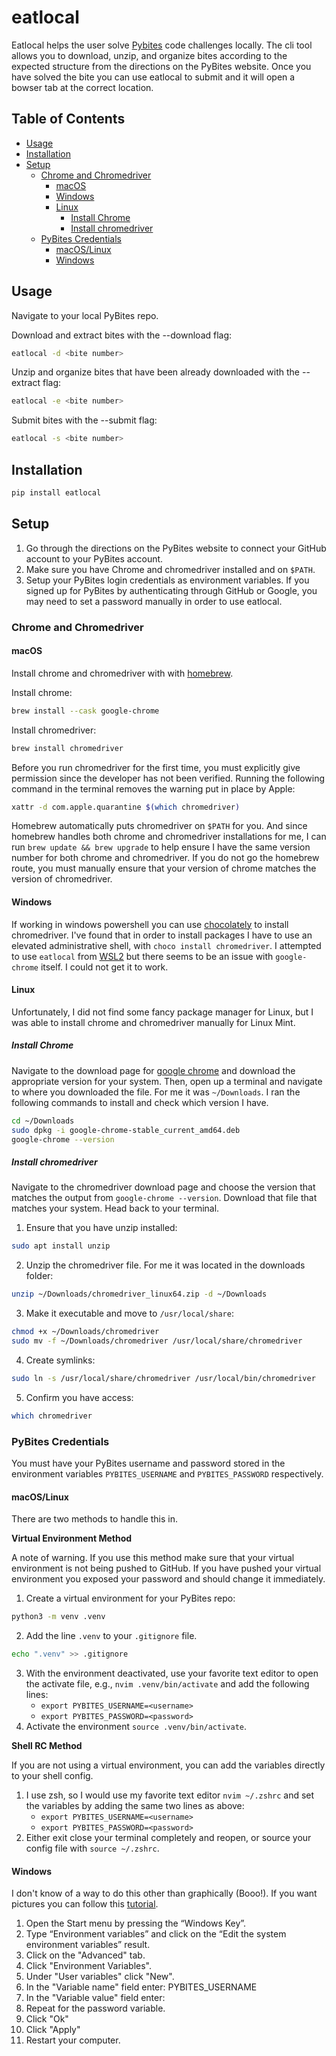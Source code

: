 # eatlocal

Eatlocal helps the user solve [Pybites](https://codechallang.es) code challenges locally. The cli tool allows you to download, unzip, and organize bites according to the expected structure from the directions on the PyBites website. Once you have solved the bite you can use eatlocal to submit and it will open a bowser tab at the correct location.

## Table of Contents

+ [Usage](#Usage)
+ [Installation](#Installation)
+ [Setup](#Setup)
	+ [Chrome and Chromedriver](#Chrome-and-Chromedriver)
		+ [macOS](#macOS)
		+ [Windows](#Windows)
		+ [Linux](#Linux)
			+ [Install Chrome](#Install-Chrome)
			+ [Install chromedriver](#Install-chromedriver)
	+ [PyBites Credentials](#PyBites-Credentials)
		+ [macOS/Linux](#macOS/Linux)
		+ [Windows](#Windows)


## Usage

Navigate to your local PyBites repo.

Download and extract bites with the --download flag:
```bash
eatlocal -d <bite number>
```

Unzip and organize bites that have been already downloaded with the --extract flag:
```bash
eatlocal -e <bite number>
```

Submit bites with the --submit flag:
```bash
eatlocal -s <bite number>
```


## Installation

```bash
pip install eatlocal
```

## Setup

1. Go through the directions on the PyBites website to connect your GitHub account to your PyBites account.
2. Make sure you have Chrome and chromedriver installed and on `$PATH`.
3. Setup your PyBites login credentials as environment variables. If you signed up for PyBites by authenticating through GitHub or Google, you may need to set a password manually in order to use eatlocal.

### Chrome and Chromedriver

#### macOS

Install chrome and chromedriver with with [homebrew](https://brew.sh/). 

Install chrome:

```bash
brew install --cask google-chrome
```

Install chromedriver:

```bash
brew install chromedriver
```

Before you run chromedriver for the first time, you must explicitly give permission since the developer has not been verified. Running the following command in the terminal removes the warning put in place by Apple:

```bash
xattr -d com.apple.quarantine $(which chromedriver)
```

Homebrew automatically puts chromedriver on `$PATH` for you. And since homebrew handles both chrome and chromedriver installations for me, I can run `brew update && brew upgrade` to help ensure I have the same version number for both chrome and chromedriver. If you do not go the homebrew route, you must manually ensure that your version of chrome matches the version of chromedriver.

#### Windows

If working in windows powershell you can use [chocolately](https://chocolatey.org/) to install chromedriver. I've found that in order to install packages I have to use an elevated administrative shell, with `choco install chromedriver`. I attempted to use `eatlocal` from [WSL2](https://docs.microsoft.com/en-us/windows/wsl/about) but there seems to be an issue with `google-chrome` itself. I could not get it to work.

#### Linux

Unfortunately, I did not find some fancy package manager for Linux, but I was able to install chrome and chromedriver manually for Linux Mint.

##### Install Chrome

Navigate to the download page for [google chrome](https://www.google.com/chrome/) and download the appropriate version for your system. Then, open up a terminal and navigate to where you downloaded the file. For me it was `~/Downloads`. I ran the following commands to install and check which version I have.

```bash
cd ~/Downloads
sudo dpkg -i google-chrome-stable_current_amd64.deb
google-chrome --version
```

##### Install chromedriver

Navigate to the chromedriver download page and choose the version that matches the output from `google-chrome --version`. Download that file that matches your system. Head back to your terminal.
1. Ensure that you have unzip installed:
```bash
sudo apt install unzip
```

2. Unzip the chromedriver file. For me it was located in the downloads folder: 
```bash
unzip ~/Downloads/chromedriver_linux64.zip -d ~/Downloads
```
3. Make it executable and move to `/usr/local/share`:
```bash
chmod +x ~/Downloads/chromedriver
sudo mv -f ~/Downloads/chromedriver /usr/local/share/chromedriver
```
4. Create symlinks:
```bash
sudo ln -s /usr/local/share/chromedriver /usr/local/bin/chromedriver
```
5. Confirm you have access:
```bash
which chromedriver
```

### PyBites Credentials

You must have your PyBites username and password stored in the environment variables `PYBITES_USERNAME` and `PYBITES_PASSWORD` respectively.

#### macOS/Linux

There are two methods to handle this in.

**Virtual Environment Method**

A note of warning. If you use this method make sure that your virtual environment is not being pushed to GitHub. If you have pushed your virtual environment you exposed your password and should change it immediately.

1. Create a virtual environment for your PyBites repo:
```bash
python3 -m venv .venv
```
2. Add the line `.venv` to your `.gitignore` file.
```bash
echo ".venv" >> .gitignore
```
3. With the environment deactivated, use your favorite text editor to open the activate file, e.g., `nvim .venv/bin/activate` and add the following lines:
	- `export PYBITES_USERNAME=<username>`
	- `export PYBITES_PASSWORD=<password>`
4. Activate the environment `source .venv/bin/activate`.

**Shell RC Method**

If you are not using a virtual environment, you can add the variables directly to your shell config. 

1. I use zsh, so I would use my favorite text editor `nvim ~/.zshrc` and set the variables by adding the same two lines as above:
	- `export PYBITES_USERNAME=<username>`
	- `export PYBITES_PASSWORD=<password>`
2. Either exit close your terminal completely and reopen, or source your config file with `source ~/.zshrc`.

#### Windows

I don't know of a way to do this other than graphically (Booo!). If you want pictures you can follow this [tutorial](https://windowsloop.com/add-environment-variable-in-windows-10).

1. Open the Start menu by pressing the “Windows Key”.
2. Type “Environment variables” and click on the “Edit the system environment variables” result.
3. Click on the "Advanced" tab.
4. Click "Environment Variables".
5. Under "User variables" click "New".
6. In the "Variable name" field enter: PYBITES_USERNAME
7. In the "Variable value" field enter: <username>
8. Repeat for the password variable.
9. Click "Ok"
10. Click "Apply"
11. Restart your computer.
